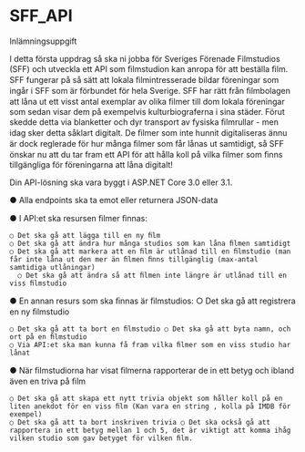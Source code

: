 # SFF_API

Inlämningsuppgift

I detta första uppdrag så ska ni jobba för Sveriges Förenade Filmstudios (SFF) och utveckla ett API som ﬁlmstudion kan anropa för att beställa ﬁlm.
SFF fungerar på så sätt att lokala ﬁlmintresserade bildar föreningar som ingår i SFF som är förbundet för hela Sverige. SFF har rätt från ﬁlmbolagen att låna ut ett visst antal exemplar av olika ﬁlmer till dom lokala föreningar som sedan visar dem på exempelvis kulturbiograferna i sina städer. Förut skedde detta via blanketter och dyr transport av fysiska ﬁlmrullar - men idag sker detta såklart digitalt. 
De ﬁlmer som inte hunnit digitaliseras ännu är dock reglerade för hur många ﬁlmer som får lånas ut samtidigt, så SFF önskar nu att du tar fram ett API för att hålla koll på vilka ﬁlmer som ﬁnns tillgängliga för föreningarna att låna digitalt! 


Din API-lösning ska vara byggt i ASP.NET Core 3.0 eller 3.1. 

● Alla endpoints ska ta emot eller returnera JSON-data 

● I API:et ska resursen ﬁlmer ﬁnnas: 

    ○ Det ska gå att lägga till en ny ﬁlm 
    ○ Det ska gå att ändra hur många studios som kan låna ﬁlmen samtidigt 
    ○ Det ska gå att markera att en ﬁlm är utlånad till en ﬁlmstudio (man får inte låna ut den mer än ﬁlmen ﬁnns tillgänglig (max-antal samtidiga utlåningar)
      ○ Det ska gå att ändra så att ﬁlmen inte längre är utlånad till en viss ﬁlmstudio
    
    
● En annan resurs som ska ﬁnnas är ﬁlmstudios: ○ Det ska gå att registrera en ny ﬁlmstudio 

    ○ Det ska gå att ta bort en ﬁlmstudio ○ Det ska gå att byta namn, och ort på en ﬁlmstudio 
    ○ Via API:et ska man kunna få fram vilka ﬁlmer som en viss studio har lånat 
    
    
● När ﬁlmstudiorna har visat ﬁlmerna rapporterar de in ett betyg och ibland även en triva på ﬁlm 

    ○ Det ska gå att skapa ett nytt trivia objekt som håller koll på en liten anekdot för en viss ﬁlm (Kan vara en string , kolla på IMDB för exempel) 
    ○ Det ska gå att ta bort inskriven trivia ○ Det ska också gå att rapportera in ett betyg mellan 1 och 5, det är viktigt att komma ihåg vilken studio som gav betyget för vilken ﬁlm. 

